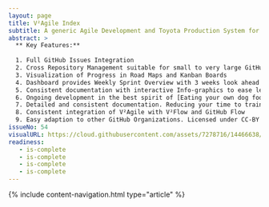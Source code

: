 ```yaml
---
layout: page
title: V²Agile Index
subtitle: A generic Agile Development and Toyota Production System for GitHub Organizations
abstract: >
  ** Key Features:**
  
  1. Full GitHub Issues Integration
  2. Cross Repository Management suitable for small to very large GitHub Origanizations
  3. Visualization of Progress in Road Maps and Kanban Boards
  4. Dashboard provides Weekly Sprint Overview with 3 weeks look ahead and history of all completed sprints
  5. Consistent documentation with interactive Info-graphics to ease learning
  6. Ongoing development in the best spirit of [Eating your own dog food])https://en.wikipedia.org/wiki/Eating_your_own_dog_food), as in we use it to manage ourselves
  7. Detailed and consistent documentation. Reducing your time to train new staff.
  8. Consistent integration of V²Agile with V²Flow and GitHub Flow
  9. Easy adaption to other GitHub Organizations. Licensed under CC-BY
issueNo: 54
visualURL: https://cloud.githubusercontent.com/assets/7278716/14466638/3a39ff76-010a-11e6-803d-2822584a79b3.jpg
readiness:
   - is-complete
   - is-complete
   - is-complete
   - is-complete
---
```



{% include content-navigation.html type="article" %}
